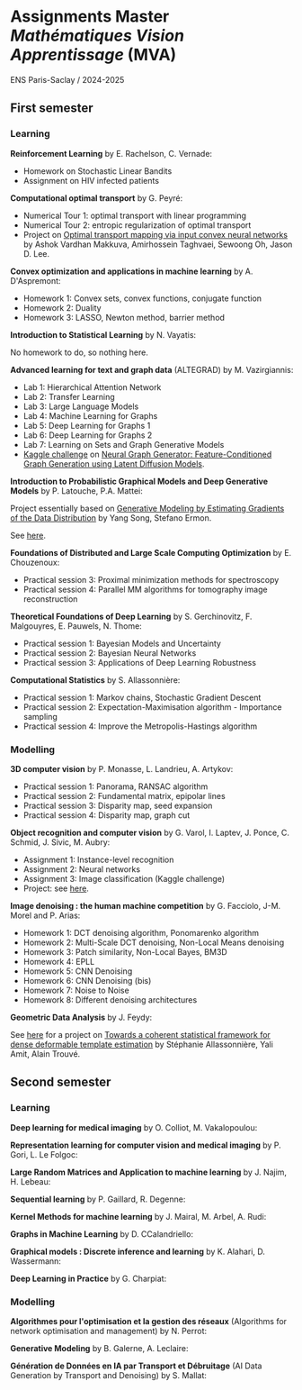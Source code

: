 # Assignments Master *Mathématiques Vision Apprentissage* (MVA)

ENS Paris-Saclay / 2024-2025

## First semester

### Learning

**Reinforcement Learning** by E. Rachelson, C. Vernade:
- Homework on Stochastic Linear Bandits
- Assignment on HIV infected patients

**Computational optimal transport** by G. Peyré:
- Numerical Tour 1: optimal transport with linear programming
- Numerical Tour 2: entropic regularization of optimal transport
- Project on [Optimal transport mapping via input convex neural networks](https://arxiv.org/abs/1908.10962) by Ashok Vardhan Makkuva, Amirhossein Taghvaei, Sewoong Oh, Jason D. Lee.

**Convex optimization and applications in machine learning** by A. D'Aspremont:
* Homework 1: Convex sets, convex functions, conjugate function
* Homework 2: Duality
* Homework 3: LASSO, Newton method, barrier method

**Introduction to Statistical Learning** by N. Vayatis:

No homework to do, so nothing here.

**Advanced learning for text and graph data** (ALTEGRAD) by  M. Vazirgiannis:
* Lab 1: Hierarchical Attention Network
* Lab 2: Transfer Learning
* Lab 3: Large Language Models
* Lab 4: Machine Learning for Graphs
* Lab 5: Deep Learning for Graphs 1
* Lab 6: Deep Learning for Graphs 2
* Lab 7:  Learning on Sets and Graph Generative Models
* [Kaggle challenge](https://www.kaggle.com/competitions/generating-graphs-with-specified-properties) on [Neural Graph Generator: Feature-Conditioned Graph Generation using Latent Diffusion Models](https://arxiv.org/abs/2403.01535v2).

**Introduction to Probabilistic Graphical Models and Deep Generative Models** by P. Latouche, P.A. Mattei:

Project essentially based on [Generative Modeling by Estimating Gradients of the Data Distribution](https://arxiv.org/abs/1907.05600) by Yang Song, Stefano Ermon.

See [here](https://github.com/lucas-versini/Denoising-score-matching-for-diffusion-models/tree/main).

**Foundations of Distributed and Large Scale Computing Optimization** by E. Chouzenoux:
* Practical session 3: Proximal minimization methods for spectroscopy
* Practical session 4: Parallel MM algorithms for tomography image reconstruction

**Theoretical Foundations of Deep Learning** by S. Gerchinovitz, F. Malgouyres, E. Pauwels, N. Thome:
* Practical session 1: Bayesian Models and Uncertainty
* Practical session 2: Bayesian Neural Networks
* Practical session 3: Applications of Deep Learning Robustness

**Computational Statistics** by S. Allassonnière:
* Practical session 1: Markov chains, Stochastic Gradient Descent
* Practical session 2: Expectation-Maximisation algorithm - Importance sampling
* Practical session 4: Improve the Metropolis-Hastings algorithm

### Modelling

**3D computer vision** by P. Monasse, L. Landrieu, A. Artykov:
* Practical session 1: Panorama, RANSAC algorithm
* Practical session 2: Fundamental matrix, epipolar lines
* Practical session 3: Disparity map, seed expansion
* Practical session 4: Disparity map, graph cut

**Object recognition and computer vision** by G. Varol, I. Laptev, J. Ponce, C. Schmid, J. Sivic, M. Aubry:
* Assignment 1: Instance-level recognition
* Assignment 2: Neural networks
* Assignment 3: Image classification (Kaggle challenge)
* Project: see [here](https://github.com/lucas-versini/RecVis).

**Image denoising : the human machine competition** by G. Facciolo, J-M. Morel and P. Arias:
* Homework 1: DCT denoising algorithm, Ponomarenko algorithm
* Homework 2: Multi-Scale DCT denoising, Non-Local Means denoising
* Homework 3: Patch similarity, Non-Local Bayes, BM3D
* Homework 4: EPLL
* Homework 5: CNN Denoising
* Homework 6: CNN Denoising (bis)
* Homework 7: Noise to Noise
* Homework 8: Different denoising architectures

**Geometric Data Analysis** by J. Feydy:

See [here](https://github.com/lucas-versini/GDA) for a project on [Towards a coherent statistical framework for dense deformable template estimation](https://scholar.google.fr/citations?view_op=view_citation&hl=fr&user=9ubMya8AAAAJ&citation_for_view=9ubMya8AAAAJ:u5HHmVD_uO8C) by Stéphanie Allassonnière, Yali Amit, Alain Trouvé.

## Second semester

### Learning

**Deep learning for medical imaging** by O. Colliot, M. Vakalopoulou:

**Representation learning for computer vision and medical imaging** by P. Gori, L. Le Folgoc:

**Large Random Matrices and Application to machine learning** by J. Najim, H. Lebeau:

**Sequential learning** by P. Gaillard, R. Degenne:

**Kernel Methods for machine learning** by J. Mairal, M. Arbel, A. Rudi:

**Graphs in Machine Learning** by D. CCalandriello:

**Graphical models : Discrete inference and learning** by K. Alahari, D. Wassermann:

**Deep Learning in Practice** by G. Charpiat:

### Modelling

**Algorithmes pour l'optimisation et la gestion des réseaux** (Algorithms for network optimisation and management) by N. Perrot:

**Generative Modeling** by B. Galerne, A. Leclaire:

**Génération de Données en IA par Transport et Débruitage** (AI Data Generation by Transport and Denoising) by S. Mallat:

